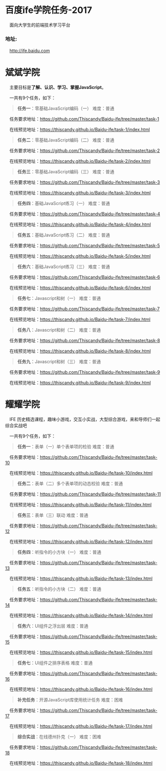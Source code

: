 # 百度ife学院任务-2017

　面向大学生的前端技术学习平台

### 地址:
　http://ife.baidu.com

# 斌斌学院

　主要目标是**了解、认识、学习、掌握JavaScript**。

　一共有9个任务，如下：

> **任务一**：零基础JavaScript编码（一） 难度：普通

　任务要求地址：https://github.com/Thiscandy/Baidu-ife/tree/master/task-1

　在线预览地址：https://thiscandy.github.io/Baidu-ife/task-1/index.html

> **任务二**：零基础JavaScript编码（二） 难度：普通

　任务要求地址：https://github.com/Thiscandy/Baidu-ife/tree/master/task-2

　在线预览地址：https://thiscandy.github.io/Baidu-ife/task-2/index.html

> **任务三**：零基础JavaScript编码（三） 难度：普通

　任务要求地址：https://github.com/Thiscandy/Baidu-ife/tree/master/task-3

　在线预览地址：https://thiscandy.github.io/Baidu-ife/task-3/index.html

> **任务四**：基础JavaScript练习（一） 难度：普通

　任务要求地址：https://github.com/Thiscandy/Baidu-ife/tree/master/task-4

　在线预览地址：https://thiscandy.github.io/Baidu-ife/task-4/index.html

> **任务五**：基础JavaScript练习（二） 难度：普通

　任务要求地址：https://github.com/Thiscandy/Baidu-ife/tree/master/task-5

　在线预览地址：https://thiscandy.github.io/Baidu-ife/task-5/index.html

> **任务六**：基础JavaScript练习（三） 难度：普通

　任务要求地址：https://github.com/Thiscandy/Baidu-ife/tree/master/task-6

　在线预览地址：https://thiscandy.github.io/Baidu-ife/task-6/index.html

> **任务七**：Javascript和树（一） 难度：普通

　任务要求地址：https://github.com/Thiscandy/Baidu-ife/tree/master/task-7

　在线预览地址：https://thiscandy.github.io/Baidu-ife/task-7/index.html

> **任务八**：Javascript和树（二） 难度：普通

　任务要求地址：https://github.com/Thiscandy/Baidu-ife/tree/master/task-8

　在线预览地址：https://thiscandy.github.io/Baidu-ife/task-8/index.html

> **任务九**：Javascript和树（三） 难度：普通

　任务要求地址：https://github.com/Thiscandy/Baidu-ife/tree/master/task-9

　在线预览地址：https://thiscandy.github.io/Baidu-ife/task-9/index.html

# 耀耀学院

　IFE 历史精选课程，趣味小游戏，交互小实战，大型综合游戏，来和导师们一起综合实战吧

　一共有9个任务，如下：

> **任务一**：表单（一）单个表单项的检验 难度：普通

　任务要求地址：https://github.com/Thiscandy/Baidu-ife/tree/master/task-10

　在线预览地址：https://thiscandy.github.io/Baidu-ife/task-10/index.html

> **任务二**：表单（二）多个表单项的动态校验 难度：普通

　任务要求地址：https://github.com/Thiscandy/Baidu-ife/tree/master/task-11

　在线预览地址：https://thiscandy.github.io/Baidu-ife/task-11/index.html

> **任务三**：表单（三）联动 难度：普通

　任务要求地址：https://github.com/Thiscandy/Baidu-ife/tree/master/task-12

　在线预览地址：https://thiscandy.github.io/Baidu-ife/task-12/index.html

> **任务四**：听指令的小方块（一） 难度：普通

　任务要求地址：https://github.com/Thiscandy/Baidu-ife/tree/master/task-13

　在线预览地址：https://thiscandy.github.io/Baidu-ife/task-13/index.html

> **任务五**：听指令的小方块（二） 难度：普通

　任务要求地址：https://github.com/Thiscandy/Baidu-ife/tree/master/task-14

　在线预览地址：https://thiscandy.github.io/Baidu-ife/task-14/index.html

> **任务六**：UI组件之浮出层 难度：普通

　任务要求地址：https://github.com/Thiscandy/Baidu-ife/tree/master/task-15

　在线预览地址：https://thiscandy.github.io/Baidu-ife/task-15/index.html

> **任务七**：UI组件之排序表格 难度：普通

　任务要求地址：https://github.com/Thiscandy/Baidu-ife/tree/master/task-16

　在线预览地址：https://thiscandy.github.io/Baidu-ife/task-16/index.html

> **补充任务**：开源JavaScript库使用统计任务 难度：困难

　任务要求地址：https://github.com/Thiscandy/Baidu-ife/tree/master/task-17

　在线预览地址：https://thiscandy.github.io/Baidu-ife/task-17/index.html

> **综合实战**：在线德州扑克（一） 难度：困难

　任务要求地址：https://github.com/Thiscandy/Baidu-ife/tree/master/task-18

　在线预览地址：https://thiscandy.github.io/Baidu-ife/task-18/index.html